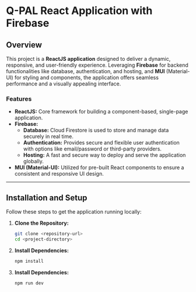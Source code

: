 # Q-PAL React Application with Firebase

## Overview

This project is a **ReactJS application** designed to deliver a dynamic, responsive, and user-friendly experience. Leveraging **Firebase** for backend functionalities like database, authentication, and hosting, and **MUI** (Material-UI) for styling and components, the application offers seamless performance and a visually appealing interface.

### Features
- **ReactJS:** Core framework for building a component-based, single-page application.
- **Firebase:**
  - **Database:** Cloud Firestore is used to store and manage data securely in real time.
  - **Authentication:** Provides secure and flexible user authentication with options like email/password or third-party providers.
  - **Hosting:** A fast and secure way to deploy and serve the application globally.
- **MUI (Material-UI):** Utilized for pre-built React components to ensure a consistent and responsive UI design.

---

## Installation and Setup

Follow these steps to get the application running locally:

1. **Clone the Repository:**
   ```bash
   git clone <repository-url>
   cd <project-directory>

2. **Install Dependencies:**
   ```bash
   npm install

3. **Install Dependencies:**
   ```bash
   npm run dev

